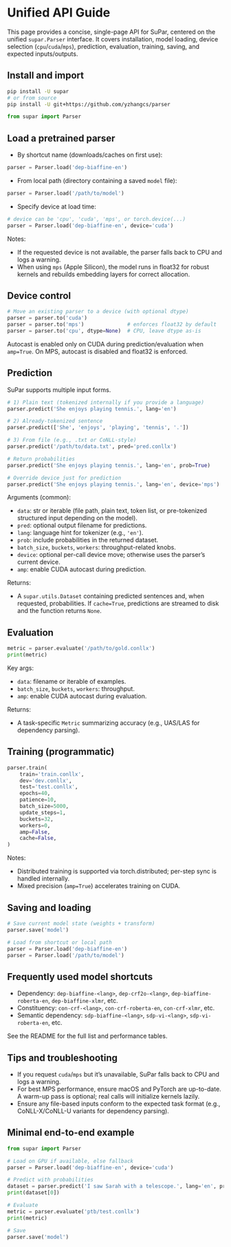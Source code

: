 # Unified API Guide

This page provides a concise, single-page API for SuPar, centered on the unified `supar.Parser` interface. It covers installation, model loading, device selection (`cpu`/`cuda`/`mps`), prediction, evaluation, training, saving, and expected inputs/outputs.

## Install and import

```bash
pip install -U supar
# or from source
pip install -U git+https://github.com/yzhangcs/parser
```

```python
from supar import Parser
```

## Load a pretrained parser

- By shortcut name (downloads/caches on first use):

```python
parser = Parser.load('dep-biaffine-en')
```

- From local path (directory containing a saved `model` file):

```python
parser = Parser.load('/path/to/model')
```

- Specify device at load time:

```python
# device can be 'cpu', 'cuda', 'mps', or torch.device(...)
parser = Parser.load('dep-biaffine-en', device='cuda')
```

Notes:
- If the requested device is not available, the parser falls back to CPU and logs a warning.
- When using `mps` (Apple Silicon), the model runs in float32 for robust kernels and rebuilds embedding layers for correct allocation.

## Device control

```python
# Move an existing parser to a device (with optional dtype)
parser = parser.to('cuda')
parser = parser.to('mps')              # enforces float32 by default
parser = parser.to('cpu', dtype=None)  # CPU, leave dtype as-is
```

Autocast is enabled only on CUDA during prediction/evaluation when `amp=True`. On MPS, autocast is disabled and float32 is enforced.

## Prediction

SuPar supports multiple input forms.

```python
# 1) Plain text (tokenized internally if you provide a language)
parser.predict('She enjoys playing tennis.', lang='en')

# 2) Already-tokenized sentence
parser.predict(['She', 'enjoys', 'playing', 'tennis', '.'])

# 3) From file (e.g., .txt or CoNLL-style)
parser.predict('/path/to/data.txt', pred='pred.conllx')

# Return probabilities
parser.predict('She enjoys playing tennis.', lang='en', prob=True)

# Override device just for prediction
parser.predict('She enjoys playing tennis.', lang='en', device='mps')
```

Arguments (common):
- `data`: str or iterable (file path, plain text, token list, or pre-tokenized structured input depending on the model).
- `pred`: optional output filename for predictions.
- `lang`: language hint for tokenizer (e.g., `'en'`).
- `prob`: include probabilities in the returned dataset.
- `batch_size`, `buckets`, `workers`: throughput-related knobs.
- `device`: optional per-call device move; otherwise uses the parser’s current device.
- `amp`: enable CUDA autocast during prediction.

Returns:
- A `supar.utils.Dataset` containing predicted sentences and, when requested, probabilities. If `cache=True`, predictions are streamed to disk and the function returns `None`.

## Evaluation

```python
metric = parser.evaluate('/path/to/gold.conllx')
print(metric)
```

Key args:
- `data`: filename or iterable of examples.
- `batch_size`, `buckets`, `workers`: throughput.
- `amp`: enable CUDA autocast during evaluation.

Returns:
- A task-specific `Metric` summarizing accuracy (e.g., UAS/LAS for dependency parsing).

## Training (programmatic)

```python
parser.train(
    train='train.conllx',
    dev='dev.conllx',
    test='test.conllx',
    epochs=40,
    patience=10,
    batch_size=5000,
    update_steps=1,
    buckets=32,
    workers=0,
    amp=False,
    cache=False,
)
```

Notes:
- Distributed training is supported via torch.distributed; per-step sync is handled internally.
- Mixed precision (`amp=True`) accelerates training on CUDA.

## Saving and loading

```python
# Save current model state (weights + transform)
parser.save('model')

# Load from shortcut or local path
parser = Parser.load('dep-biaffine-en')
parser = Parser.load('/path/to/model')
```

## Frequently used model shortcuts

- Dependency: `dep-biaffine-<lang>`, `dep-crf2o-<lang>`, `dep-biaffine-roberta-en`, `dep-biaffine-xlmr`, etc.
- Constituency: `con-crf-<lang>`, `con-crf-roberta-en`, `con-crf-xlmr`, etc.
- Semantic dependency: `sdp-biaffine-<lang>`, `sdp-vi-<lang>`, `sdp-vi-roberta-en`, etc.

See the README for the full list and performance tables.

## Tips and troubleshooting

- If you request `cuda`/`mps` but it’s unavailable, SuPar falls back to CPU and logs a warning.
- For best MPS performance, ensure macOS and PyTorch are up-to-date. A warm-up pass is optional; real calls will initialize kernels lazily.
- Ensure any file-based inputs conform to the expected task format (e.g., CoNLL-X/CoNLL-U variants for dependency parsing).

## Minimal end-to-end example

```python
from supar import Parser

# Load on GPU if available, else fallback
parser = Parser.load('dep-biaffine-en', device='cuda')

# Predict with probabilities
dataset = parser.predict('I saw Sarah with a telescope.', lang='en', prob=True)
print(dataset[0])

# Evaluate
metric = parser.evaluate('ptb/test.conllx')
print(metric)

# Save
parser.save('model')
```


